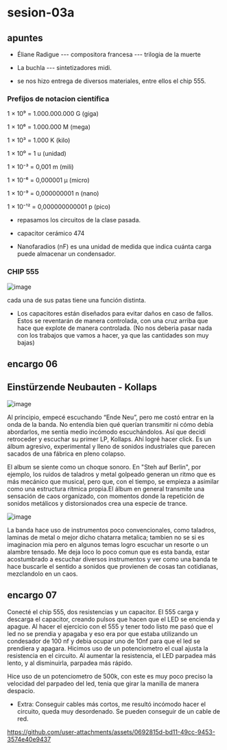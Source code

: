# sesion-03a

## apuntes

- Éliane Radigue --- compositora francesa --- trilogia de la muerte

- La buchla --- sintetizadores midi.

- se nos hizo entrega de diversos materiales, entre ellos el chip 555.

### Prefijos de notacion científica

1 × 10⁹ = 1.000.000.000 G (giga)

1 × 10⁶ = 1.000.000 M (mega)

1 × 10³ = 1.000 K (kilo)

1 × 10⁰ = 1 u (unidad)

1 × 10⁻³ = 0,001 m (mili)

1 × 10⁻⁶ = 0,000001 μ (micro)

1 × 10⁻⁹ = 0,000000001 n (nano)

1 × 10⁻¹² = 0,000000000001 p (pico)


- repasamos los circuitos de la clase pasada.

- capacitor cerámico 474

- Nanofaradios (nF) es una unidad de medida que indica cuánta carga puede almacenar un condensador.

### CHIP 555

![image](https://github.com/user-attachments/assets/2b816ec5-e548-449e-ac72-24db1b3a95fa)

cada una de sus patas tiene una función distinta. 


- Los capacitores están diseñados para evitar daños en caso de fallos. Estos se reventarán de manera controlada, con una cruz arriba que hace que explote de manera controlada. (No nos deberia pasar nada con los trabajos que vamos a hacer, ya que las cantidades son muy bajas)



## encargo 06 
## Einstürzende Neubauten - Kollaps

![image](https://github.com/user-attachments/assets/abaa072f-421b-435b-bbc1-444b88fe8eb6)

Al principio, empecé escuchando “Ende Neu”, pero me costó entrar en la onda de la banda. No entendía bien qué querían transmitir ni cómo debía abordarlos, me sentía medio incómodo escuchándolos. Así que decidí retroceder y escuchar su primer LP, Kollaps. Ahí logré hacer click. Es un álbum agresivo, experimental y lleno de sonidos industriales que parecen sacados de una fábrica en pleno colapso.

El album se siente como un choque sonoro. En "Steh auf Berlin", por ejemplo, los ruidos de taladros y metal golpeado generan un ritmo que es más mecánico que musical, pero que, con el tiempo, se empieza a asimilar como una estructura rítmica propia.El álbum en general transmite una sensación de caos organizado, con momentos donde la repetición de sonidos metálicos y distorsionados crea una especie de trance.

![image](https://github.com/user-attachments/assets/68d18162-5932-476d-be10-738383380c31)

La banda hace uso de instrumentos poco convencionales, como taladros, laminas de metal o mejor dicho chatarra metalica; tambien no se si es imaginacion mia pero en algunos temas logro escuchar un resorte o un alambre tensado.
Me deja loco lo poco comun que es esta banda, estar acostumbrado a escuchar diversos instrumentos y ver como una banda te hace buscarle el sentido a sonidos que provienen de cosas tan cotidianas, mezclandolo en un caos.


## encargo 07 
Conecté el chip 555, dos resistencias y un capacitor. El 555 carga y descarga el capacitor, creando pulsos que hacen que el LED se encienda y apague.
Al hacer el ejercicio con el 555 y tener todo listo me pasó que el led no se prendia y apagaba y eso era por que estaba utilizando un condesador de 100 nf y debia ocupar uno de 10nf para que el led se prendiera y apagara. 
Hicimos uso de un potenciometro el cual ajusta la resistencia en el circuito. Al aumentar la resistencia, el LED parpadea más lento, y al disminuirla, parpadea más rápido.

Hice uso de un potenciometro de 500k, con este es muy poco preciso la velocidad del parpadeo del led, tenia que girar la manilla de manera despacio. 

- Extra: Conseguir cables más cortos, me resultó incómodo hacer el circuito, queda muy desordenado. Se pueden conseguir de un cable de red.

https://github.com/user-attachments/assets/0692815d-bd11-49cc-9453-3574e40e9437






